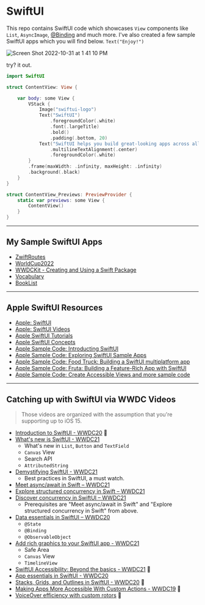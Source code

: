 # SwiftUI

This repo contains SwiftUI code which showcases `View` components like `List`, `AsyncImage`, [@Binding](binding.md) and much more. I've also created a few sample SwiftUI apps which you will find below. `Text("Enjoy!")`

![Screen Shot 2022-10-31 at 1 41 10 PM](https://user-images.githubusercontent.com/1819208/199073709-5de1df03-9e64-44c4-8784-cfe6f9177dca.png)


try? it out. 

```swift
import SwiftUI

struct ContentView: View {

    var body: some View {
        VStack {
            Image("swiftui-logo")
            Text("SwiftUI")
                .foregroundColor(.white)
                .font(.largeTitle)
                .bold()
                .padding(.bottom, 20)
            Text("SwiftUI helps you build great-looking apps across all Apple platforms with the power of Swift — and surprisingly little code. You can bring even better experiences to everyone, on any Apple device, using just one set of tools and APIs.")
                .multilineTextAlignment(.center)
                .foregroundColor(.white)
        }
        .frame(maxWidth: .infinity, maxHeight: .infinity)
        .background(.black)
    }
}

struct ContentView_Previews: PreviewProvider {
    static var previews: some View {
        ContentView()
    }
}
```

***

## My Sample SwiftUI Apps 

* [ZwiftRoutes](https://github.com/alexpaul/ZwiftRoutes/)
* [WorldCup2022](https://github.com/alexpaul/WorldCup2022/)
* [WWDCKit - Creating and Using a Swift Package](https://github.com/alexpaul/WWDCKit)
* [Vocabulary](https://github.com/alexpaul/Vocabulary/)
* [BookList](https://github.com/alexpaul/BookList/)

***

## Apple SwiftUI Resources 

* [Apple: SwiftUI](https://developer.apple.com/xcode/swiftui/)
* [Apple: SwiftUI Videos](https://developer.apple.com/videos/all-videos/?q=swiftui)
* [Apple SwiftUI Tutorials](https://developer.apple.com/tutorials/swiftui)
* [Apple SwiftUI Concepts](https://developer.apple.com/tutorials/swiftui-concepts)
* [Apple Sample Code: Introducting SwiftUI](https://developer.apple.com/tutorials/SwiftUI)
* [Apple Sample Code: Exploring SwiftUI Sample Apps](https://developer.apple.com/tutorials/Sample-Apps)
* [Apple Sample Code: Food Truck: Building a SwiftUI multiplatform app](https://developer.apple.com/documentation/swiftui/food_truck_building_a_swiftui_multiplatform_app)
* [Apple Sample Code: Fruta: Building a Feature-Rich App with SwiftUI](https://developer.apple.com/documentation/swiftui/fruta_building_a_feature-rich_app_with_swiftui)
* [Apple Sample Code: Create Accessible Views and more sample code](https://developer.apple.com/documentation/swiftui/creating_accessible_views)

***

## Catching up with SwiftUI via WWDC Videos 

> Those videos are organized with the assumption that you're supporting up to iOS 15.

* [Introduction to SwiftUI - WWDC20](https://developer.apple.com/videos/play/wwdc2020/10119) 🔖
* [What's new is SwiftUI - WWDC21](https://developer.apple.com/videos/play/wwdc2021/10018/)
  * What's new in `List`, `Button` and `TextField`
  * `Canvas` View
  * Search API
  * `AttributedString`
* [Demystifying SwiftUI - WWDC21](https://developer.apple.com/videos/play/wwdc2021/10022/)
  * Best practices in SwiftUI, a must watch.
* [Meet async/await in Swift – WWDC21](https://developer.apple.com/videos/play/wwdc2021/10132/)
* [Explore structured concurrency in Swift – WWDC21](https://developer.apple.com/videos/play/wwdc2021/10134/)
* [Discover concurrency in SwiftUI – WWDC21](https://developer.apple.com/videos/play/wwdc2021/10019/)
  * Prerequisites are "Meet async/await in Swift" and "Explore structured concurrency in Swift" from above.
* [Data essentials in SwiftUI – WWDC20](https://developer.apple.com/videos/play/wwdc2020/10040/)
  * `@State`
  * `@Binding`
  * `@ObservableObject`
* [Add rich graphics to your SwiftUI app - WWDC21](https://developer.apple.com/videos/play/wwdc2021/10021/)
  * Safe Area
  * `Canvas` View 
  * `TimelineView`
* [SwiftUI Accessibility: Beyond the basics - WWDC21](https://developer.apple.com/videos/play/wwdc2021/10119/) 🔖
* [App essentials in SwiftUI - WWDC20](https://developer.apple.com/videos/play/wwdc2020/10037)
* [Stacks, Grids, and Outlines in SwiftUI - WWDC20](https://developer.apple.com/videos/play/wwdc2020/10031) 🔖
* [Making Apps More Accessible With Custom Actions - WWDC19](https://developer.apple.com/videos/play/wwdc2019/250) 🔖
* [VoiceOver efficiency with custom rotors](https://developer.apple.com/videos/play/wwdc2020/10116) 🔖


